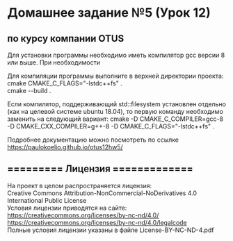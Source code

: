 Домашнее задание №5 (Урок 12) 
=============================
по курсу компании OTUS
-----------------------

Для установки программы необходимо иметь компилятор gcc версии 8 или выше. При необходимости 

Для компиляции программы выполните в верхней директории проекта:  <br>
cmake CMAKE_C_FLAGS="-lstdc++fs" .             <br>
cmake --build .     

Если компилятор, поддерживающий std::filesystem установлен отдельно (как на целевой системе ubuntu 18.04), то первую команду необходимо заменить на следующий вариант:
cmake -D CMAKE_C_COMPILER=gcc-8 -D CMAKE_CXX_COMPILER=g++-8 -D CMAKE_C_FLAGS="-lstdc++fs" . 

Подробнее документацию можно посмотреть по ссылке   <br> 
https://paulokoelio.github.io/otus12hw5/  


========= Лицензия =============
--------------------------------

На проект в целом распространяется лицензия:  <br>
Creative Commons Attribution-NonCommercial-NoDerivatives 4.0 International Public License  <br>
Условия лицензии приводятся на сайте:  <br>
https://creativecommons.org/licenses/by-nc-nd/4.0/  <br>
https://creativecommons.org/licenses/by-nc-nd/4.0/legalcode  <br>
Полные условия лицензии указаны в файле License-BY-NC-ND-4.pdf
